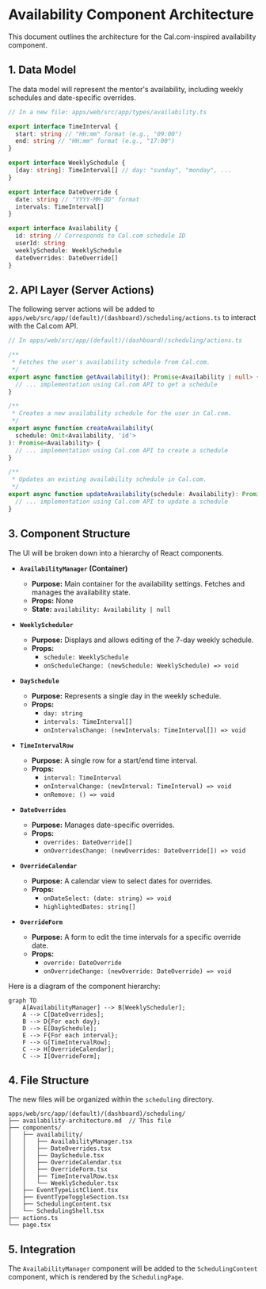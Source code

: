 # Availability Component Architecture

This document outlines the architecture for the Cal.com-inspired availability component.

## 1. Data Model

The data model will represent the mentor's availability, including weekly schedules and date-specific overrides.

```typescript
// In a new file: apps/web/src/app/types/availability.ts

export interface TimeInterval {
  start: string // "HH:mm" format (e.g., "09:00")
  end: string // "HH:mm" format (e.g., "17:00")
}

export interface WeeklySchedule {
  [day: string]: TimeInterval[] // day: "sunday", "monday", ...
}

export interface DateOverride {
  date: string // "YYYY-MM-DD" format
  intervals: TimeInterval[]
}

export interface Availability {
  id: string // Corresponds to Cal.com schedule ID
  userId: string
  weeklySchedule: WeeklySchedule
  dateOverrides: DateOverride[]
}
```

## 2. API Layer (Server Actions)

The following server actions will be added to `apps/web/src/app/(default)/(dashboard)/scheduling/actions.ts` to interact with the Cal.com API.

```typescript
// In apps/web/src/app/(default)/(dashboard)/scheduling/actions.ts

/**
 * Fetches the user's availability schedule from Cal.com.
 */
export async function getAvailability(): Promise<Availability | null> {
  // ... implementation using Cal.com API to get a schedule
}

/**
 * Creates a new availability schedule for the user in Cal.com.
 */
export async function createAvailability(
  schedule: Omit<Availability, 'id'>
): Promise<Availability> {
  // ... implementation using Cal.com API to create a schedule
}

/**
 * Updates an existing availability schedule in Cal.com.
 */
export async function updateAvailability(schedule: Availability): Promise<Availability> {
  // ... implementation using Cal.com API to update a schedule
}
```

## 3. Component Structure

The UI will be broken down into a hierarchy of React components.

- **`AvailabilityManager` (Container)**

  - **Purpose:** Main container for the availability settings. Fetches and manages the availability state.
  - **Props:** None
  - **State:** `availability: Availability | null`

- **`WeeklyScheduler`**

  - **Purpose:** Displays and allows editing of the 7-day weekly schedule.
  - **Props:**
    - `schedule: WeeklySchedule`
    - `onScheduleChange: (newSchedule: WeeklySchedule) => void`

- **`DaySchedule`**

  - **Purpose:** Represents a single day in the weekly schedule.
  - **Props:**
    - `day: string`
    - `intervals: TimeInterval[]`
    - `onIntervalsChange: (newIntervals: TimeInterval[]) => void`

- **`TimeIntervalRow`**

  - **Purpose:** A single row for a start/end time interval.
  - **Props:**
    - `interval: TimeInterval`
    - `onIntervalChange: (newInterval: TimeInterval) => void`
    - `onRemove: () => void`

- **`DateOverrides`**

  - **Purpose:** Manages date-specific overrides.
  - **Props:**
    - `overrides: DateOverride[]`
    - `onOverridesChange: (newOverrides: DateOverride[]) => void`

- **`OverrideCalendar`**

  - **Purpose:** A calendar view to select dates for overrides.
  - **Props:**
    - `onDateSelect: (date: string) => void`
    - `highlightedDates: string[]`

- **`OverrideForm`**
  - **Purpose:** A form to edit the time intervals for a specific override date.
  - **Props:**
    - `override: DateOverride`
    - `onOverrideChange: (newOverride: DateOverride) => void`

Here is a diagram of the component hierarchy:

```mermaid
graph TD
    A[AvailabilityManager] --> B[WeeklyScheduler];
    A --> C[DateOverrides];
    B --> D{For each day};
    D --> E[DaySchedule];
    E --> F{For each interval};
    F --> G[TimeIntervalRow];
    C --> H[OverrideCalendar];
    C --> I[OverrideForm];
```

## 4. File Structure

The new files will be organized within the `scheduling` directory.

```
apps/web/src/app/(default)/(dashboard)/scheduling/
├── availability-architecture.md  // This file
├── components/
│   ├── availability/
│   │   ├── AvailabilityManager.tsx
│   │   ├── DateOverrides.tsx
│   │   ├── DaySchedule.tsx
│   │   ├── OverrideCalendar.tsx
│   │   ├── OverrideForm.tsx
│   │   ├── TimeIntervalRow.tsx
│   │   └── WeeklyScheduler.tsx
│   ├── EventTypeListClient.tsx
│   ├── EventTypeToggleSection.tsx
│   ├── SchedulingContent.tsx
│   └── SchedulingShell.tsx
├── actions.ts
└── page.tsx
```

## 5. Integration

The `AvailabilityManager` component will be added to the `SchedulingContent` component, which is rendered by the `SchedulingPage`.
